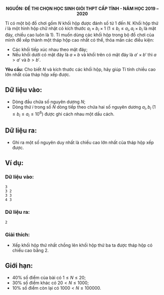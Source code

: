 **<center>NGUỒN: ĐỀ THI CHỌN HỌC SINH GIỎI THPT CẤP TỈNH - NĂM HỌC 2019 – 2020</center>**

Tí có một bộ đồ chơi gồm $N$ khối hộp được đánh số từ $1$ đến $N$. Khối hộp thứ $i$ là một hình hộp chữ nhật có kích thước $a_i×b_i×1$ ($1≤b_i≤a_i,a_i×b_i$ là mặt đáy, chiều cao luôn là $1$). Tí muốn dùng các khối hộp trong bộ đồ chơi của mình để xếp thành một tháp hộp cao nhất có thể, thỏa mãn các điều kiện:
- Các khối tiếp xúc nhau theo mặt đáy;
- Nếu khối dưới có mặt đáy là $a×b$ và khối trên có mặt đáy là $a'× b'$ thì $a>a'$ và $b>b'$.

**Yêu cầu:** Cho biết $N$ và kích thước các khối hộp, hãy giúp Tí tính chiều cao lớn nhất của tháp hộp xếp được.

## Dữ liệu vào:
- Dòng đầu chứa số nguyên dương $N$;
- Dòng thứ $i$ trong số $N$ dòng tiếp theo chứa hai số nguyên dương $a_i,b_i\  (1≤b_i≤a_i≤10^6)$ được ghi cách nhau một dấu cách.

## Dữ liệu ra:
- Ghi ra một số nguyên duy nhất là chiều cao lớn nhất của tháp hộp xếp được.

## Ví dụ:
### Dữ liệu vào:
```
3
3 2
3 3
4 3
```

### Dữ liệu ra:
```
2
```

### Giải thích:
- Xếp khối hộp thứ nhất chồng lên khối hộp thứ ba ta được tháp hộp có chiều cao bằng $2$.

## Giới hạn:
- $40\%$ số điểm của bài có $1≤N≤20$;
- $30\%$ số điểm khác có $20<N≤1000$;
- $10\%$ số điểm còn lại có $1000<N≤100000$.